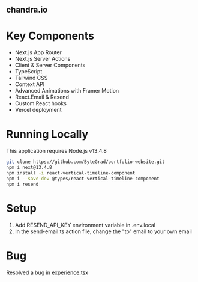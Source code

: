 ## chandra.io

# Key Components

- Next.js App Router
- Next.js Server Actions
- Client & Server Components
- TypeScript
- Tailwind CSS
- Context API
- Advanced Animations with Framer Motion
- React.Email & Resend
- Custom React hooks
- Vercel deployment

# Running Locally

This application requires Node.js v13.4.8

```bash
git clone https://github.com/ByteGrad/portfolio-website.git
npm i next@13.4.8
npm install -i react-vertical-timeline-component
npm i --save-dev @types/react-vertical-timeline-component
npm i resend
```

# Setup

1. Add RESEND_API_KEY environment variable in .env.local
2. In the send-email.ts action file, change the "to" email to your own email

# Bug

Resolved a bug in [experience.tsx](https://github.com/ByteGrad/portfolio-website/issues/21#issuecomment-1880372021)